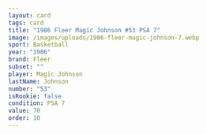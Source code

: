 ```yaml
---
layout: card
tags: card
title: "1986 Fleer Magic Johnson #53 PSA 7"
image: /images/uploads/1986-fleer-magic-johnson-7.webp
sport: Basketball
year: "1986"
brand: Fleer
subset: ""
player: Magic Johnson
lastName: Johnson
number: "53"
isRookie: false
condition: PSA 7
value: 70
order: 10
---
```

